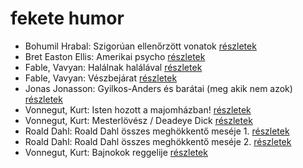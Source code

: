 # fekete humor

- Bohumil Hrabal: Szigorúan ellenőrzött vonatok [részletek](_details/Bohumil%20Hrabal.md#id_449)
- Bret Easton Ellis: Amerikai psycho [részletek](_details/Bret%20Easton%20Ellis.md#id_1446)
- Fable, Vavyan: Halálnak halálával [részletek](_details/Fable%2C%20Vavyan.md#id_1148)
- Fable, Vavyan: Vészbejárat [részletek](_details/Fable%2C%20Vavyan.md#id_1154)
- Jonas Jonasson: Gyilkos-Anders és barátai (meg akik nem azok) [részletek](_details/Jonas%20Jonasson.md#id_984)
- Vonnegut, Kurt: Isten hozott a majomházban! [részletek](_details/Vonnegut%2C%20Kurt.md#id_750)
- Vonnegut, Kurt: Mesterlövész / Deadeye Dick [részletek](_details/Vonnegut%2C%20Kurt.md#id_1131)
- Roald Dahl: Roald Dahl összes meghökkentő meséje 1. [részletek](_details/Roald%20Dahl.md#id_1595)
- Roald Dahl: Roald Dahl összes meghökkentő meséje 2. [részletek](_details/Roald%20Dahl.md#id_1596)
- Vonnegut, Kurt: Bajnokok ​reggelije [részletek](_details/Vonnegut%2C%20Kurt.md#id_1139)